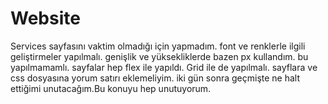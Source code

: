 # Website

Services sayfasını vaktim olmadığı için yapmadım.
font ve renklerle ilgili geliştirmeler yapılmalı. 
genişlik ve yüksekliklerde bazen px kullandım. bu yapılmamamlı.
sayfalar hep flex ile yapıldı. Grid ile de yapılmalı.
sayflara ve css dosyasına yorum satırı eklemeliyim. iki gün sonra geçmişte ne halt ettiğimi unutacağım.Bu konuyu hep unutuyorum.
